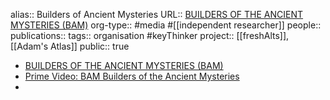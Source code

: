 alias:: Builders of Ancient Mysteries
URL:: [BUILDERS OF THE ANCIENT MYSTERIES (BAM)](https://bam-eng.okast.tv/)
org-type:: #media #[[independent researcher]] 
people::
publications:: 
tags:: organisation #keyThinker 
project:: [[freshAlts]], [[Adam's Atlas]] 
public:: true

- [BUILDERS OF THE ANCIENT MYSTERIES (BAM)](https://bam-eng.okast.tv/)
- [Prime Video: BAM Builders of the Ancient Mysteries](https://www.primevideo.com/region/fe/detail/0O2V3STCF5UX2GCKU1Z8WJRF2W/ref=atv_plr_detail_play?jic=16%7CCgNhbGwSA2FsbA%3D%3D)
-
